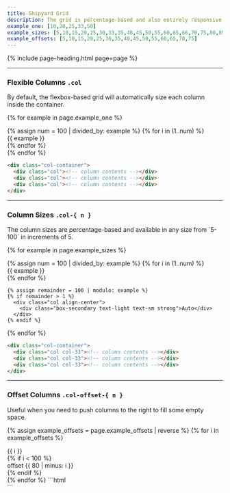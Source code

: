 ```yaml
---
title: Shipyard Grid
description: The grid is percentage-based and also entirely responsive. Each class needs the foundational `.col` class in order to function properly, and also should be contained inside the `.col-container` as well.
example_one: [10,20,25,33,50]
example_sizes: [5,10,15,20,25,30,33,35,40,45,50,55,60,65,66,70,75,80,85,90,95,100]
example_offsets: [5,10,15,20,25,30,35,40,45,50,55,60,65,70,75]
---
```


{% include page-heading.html page=page %}

---

### Flexible Columns `.col`
<p class="text-light margin-bottom-md">By default, the flexbox-based grid will automatically size each column inside the container.</p>

{% for example in page.example_one %}
  <div class="col-container margin-top-xs margin-top-x1-sm margin-top-x2-md margin-bottom-md">
    {% assign num = 100 | divided_by: example %}
    {% for i in (1..num) %}
      <div class="col align-center">
        <div class="box-secondary text-light text-sm strong">{{ example }}</div>
      </div>
    {% endfor %}
  </div>
{% endfor %}

```html
<div class="col-container">
  <div class="col"><!-- column contents --></div>
  <div class="col"><!-- column contents --></div>
  <div class="col"><!-- column contents --></div>
</div>
```

---

### Column Sizes `.col-{ n }`
<p class="text-light margin-bottom-md" markdown="1">The column sizes are percentage-based and available in any size from `5-100` in increments of 5.</p>

{% for example in page.example_sizes %}
  <div class="col-container margin-top-xs margin-top-x1-sm margin-top-x2-md margin-bottom-md">
    {% assign num = 100 | divided_by: example %}
    {% for i in (1..num) %}
      <div class="col col-{{ example }} align-center">
        <div class="box-secondary text-light text-sm strong">{{ example }}</div>
      </div>
    {% endfor %}

    {% assign remainder = 100 | modulo: example %}
    {% if remainder > 1 %}
      <div class="col align-center">
        <div class="box-secondary text-light text-sm strong">Auto</div>
      </div>
    {% endif %}
  </div>
{% endfor %}

```html
<div class="col-container">
  <div class="col col-33"><!-- column contents --></div>
  <div class="col col-33"><!-- column contents --></div>
  <div class="col col-33"><!-- column contents --></div>
</div>
```

---

### Offset Columns `.col-offset-{ n }`
<p class="text-light margin-bottom-md">Useful when you need to push columns to the right to fill some empty space.</p>

{% assign example_offsets = page.example_offsets | reverse %}
{% for i in example_offsets %}
  <div class="col-container margin-top-xs margin-top-x1-sm margin-top-x2-md margin-bottom-md">
    <div class="col col-{{ i }} align-center">
      <div class="box-secondary text-light text-sm strong">{{ i }}</div>
    </div>
    {% if i < 100 %}
      <div class="col col-20 col-offset-{{ 80 | minus: i }} align-center">
        <div class="box-secondary text-light text-sm strong">offset {{ 80 | minus: i }}</div>
      </div>
    {% endif %}
  </div>
{% endfor %}
```html
<div class="col-container">
  <div class="col col-70"><!-- column contents --></div>
  <div class="col col-20 col-offset-10"><!-- column contents --></div>
</div>
```
